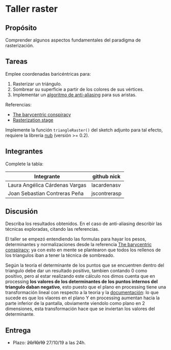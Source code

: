 # Taller raster

## Propósito

Comprender algunos aspectos fundamentales del paradigma de rasterización.

## Tareas

Emplee coordenadas baricéntricas para:

1. Rasterizar un triángulo.
2. Sombrear su superficie a partir de los colores de sus vértices.
3. Implementar un [algoritmo de anti-aliasing](https://www.scratchapixel.com/lessons/3d-basic-rendering/rasterization-practical-implementation/rasterization-practical-implementation) para sus aristas.

Referencias:

* [The barycentric conspiracy](https://fgiesen.wordpress.com/2013/02/06/the-barycentric-conspirac/)
* [Rasterization stage](https://www.scratchapixel.com/lessons/3d-basic-rendering/rasterization-practical-implementation/rasterization-stage)

Implemente la función ```triangleRaster()``` del sketch adjunto para tal efecto, requiere la librería [nub](https://github.com/visualcomputing/nub/releases) (versión >= 0.2).

## Integrantes

Complete la tabla:

| Integrante | github nick |
|------------|-------------|
| Laura Angélica Cárdenas Vargas | lacardenasv            |
| Joan Sebastian Contreras Peña  | jscontrerasp            |

## Discusión

Describa los resultados obtenidos. En el caso de anti-aliasing describir las técnicas exploradas, citando las referencias.

El taller se empezó entendiendo las formulas para hayar los pesos, determinantes y normalizaciones desde la referencia [The barycentric conspiracy](https://fgiesen.wordpress.com/2013/02/06/the-barycentric-conspirac/); ya con esto en mente se plantearon que todos los rellenos de los triangulos iban a tener la técnica de sombreado.

Según la teoría el determinante de los puntos que se encuentren dentro del triangulo debe dar un resultado positivo, tambien contando 0 como positivo, pero al estar realizando este cálculo nos dimos cuenta que en processing **los valores de los determinantes de los puntos internos del triangulo daban negativo**, esto puesto que el plano en processing tiene una transformación lineal con respecto a la teoria y la [documentación](https://fgiesen.wordpress.com/2013/02/06/the-barycentric-conspirac/): lo que sucede es que los vlaores en el plano Y en processing aumentan hacia la parte inferior de la pantalla, obviamente viendolo como plano en 2 dimensiones, esta transformación hace que se inviertan los valores del determinante.

## Entrega

* Plazo: ~~20/10/19~~ 27/10/19 a las 24h.
